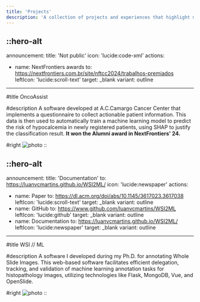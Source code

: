 ```yaml
---
title: 'Projects'
description: 'A collection of projects and experiences that highlight my work in technology, problem-solving, and innovation.'
---
```


::hero-alt
---
announcement:
title: 'Not public'
icon: 'lucide:code-xml'
actions:
- name: NextFrontiers awards
  to: https://nextfrontiers.com.br/site/nftcc2024/trabalhos-premiados
  leftIcon: 'lucide:scroll-text'
  target: _blank
  variant: outline
---
#title
OncoAssist

#description
A software developed at A.C.Camargo Cancer Center that implements a questionnaire to collect actionable patient
information. This data is then used to automatically train a machine learning model to predict the risk of hypocalcemia
in newly registered patients, using SHAP to justify the classification result. **It
won the Alumni award in NextFrontiers' 24.**

#right
![photo](/imgs/oncoassist.png)
::

::hero-alt
---
announcement:
title: 'Documentation'
to: https://luanvcmartins.github.io/WSI2ML/
icon: 'lucide:newspaper'
actions:
- name: Paper
  to: https://dl.acm.org/doi/abs/10.1145/3617023.3617038
  leftIcon: 'lucide:scroll-text'
  target: _blank
  variant: outline
- name: GitHub
  to: https://www.github.com/luanvcmartins/WSI2ML
  leftIcon: 'lucide:github'
  target: _blank
  variant: outline
- name: Documentation
  to: https://luanvcmartins.github.io/WSI2ML/
  leftIcon: 'lucide:newspaper'
  target: _blank
  variant: outline

---
#title
WSI // ML

#description
A software I developed during my Ph.D. for annotating Whole Slide Images. This web-based software facilitates efficient
delegation, tracking, and validation of machine learning annotation tasks for histopathology images, utilizing
technologies like Flask, MongoDB, Vue, and OpenSlide.

#right
![photo](/imgs/wsi2ml.png)
::
